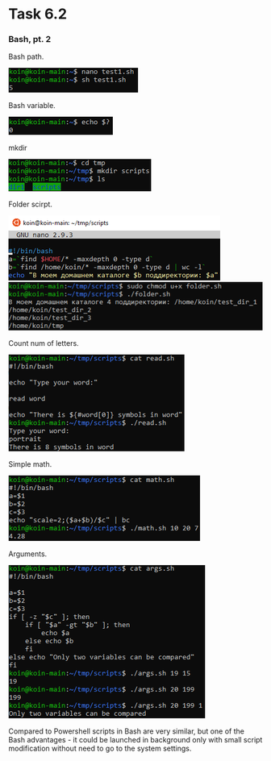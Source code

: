 # Task 6.2
### Bash, pt. 2

Bash path.

![img](https://github.com/trytodev/Kharkiv_DevOps_ext_2019Q4/blob/master/m6/task6.2/img/bash_test_script_ok.png)

Bash variable.

![img](https://github.com/trytodev/Kharkiv_DevOps_ext_2019Q4/blob/master/m6/task6.2/img/bash_test_variable.png)

mkdir

![img](https://github.com/trytodev/Kharkiv_DevOps_ext_2019Q4/blob/master/m6/task6.2/img/mkdir.png)

Folder scirpt.

![img](https://github.com/trytodev/Kharkiv_DevOps_ext_2019Q4/blob/master/m6/task6.2/img/folder_file.png)
![img](https://github.com/trytodev/Kharkiv_DevOps_ext_2019Q4/blob/master/m6/task6.2/img/folder_script.png)

Count num of letters.

![img](https://github.com/trytodev/Kharkiv_DevOps_ext_2019Q4/blob/master/m6/task6.2/img/count_word.png)

Simple math.

![img](https://github.com/trytodev/Kharkiv_DevOps_ext_2019Q4/blob/master/m6/task6.2/img/math.png)

Arguments.

![img](https://github.com/trytodev/Kharkiv_DevOps_ext_2019Q4/blob/master/m6/task6.2/img/variables.png)

Compared to Powershell scripts in Bash are very similar, but one of the Bash advantages - it could be launched in background only with small script modification without need to go to the system settings.